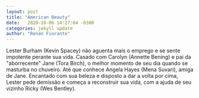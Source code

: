 ```yaml
---
layout: post
title: "American Beauty"
date:   2020-10-06 14:27:04 -0300
categories: jekyll update
author: "Renan Fiorante"
---
```

Lester Burham (Kevin Spacey) não aguenta mais o emprego e se sente impotente perante sua vida. Casado com Carolyn (Annette Bening) e pai da "aborrecente" Jane (Tora Birch), o melhor momento de seu dia quando se masturba no chuveiro. Até que conhece Angela Hayes (Mena Suvari), amiga de Jane. Encantado com sua beleza e disposto a dar a volta por cima, Lester pede demissão e começa a reconstruir sua vida, com a ajuda de seu vizinho Ricky (Wes Bentley).

